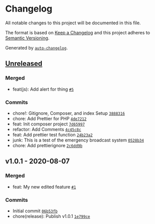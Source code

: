 # Changelog

All notable changes to this project will be documented in this file.

The format is based on [Keep a Changelog](https://keepachangelog.com/en/1.0.0/)
and this project adheres to [Semantic Versioning](https://semver.org/spec/v2.0.0.html).

Generated by [`auto-changelog`](https://github.com/CookPete/auto-changelog).

## [Unreleased](https://github.com/itcig/git-sandbox/compare/v1.0.1...HEAD)

### Merged

- feat(js): Add alert for thing [`#5`](https://github.com/itcig/git-sandbox/pull/5)

### Commits

- chore!: Gitignore, Composer, and index Setup [`3888316`](https://github.com/itcig/git-sandbox/commit/3888316c78d9d165a1525a68b3dc2f8410ca3a7f)
- chore: Add Prettier for PHP [`4de7212`](https://github.com/itcig/git-sandbox/commit/4de721238672dfba1fcc35ac6cd455866a717d0e)
- feat: Init composer project [`7d65997`](https://github.com/itcig/git-sandbox/commit/7d659978c1d1cfa8036e960d923967b79c2deb26)
- refactor: Add Comments [`4c45c8c`](https://github.com/itcig/git-sandbox/commit/4c45c8c13987c1c241c39d4c2eed6726f25c234f)
- feat: Add prettier test function [`24b23a2`](https://github.com/itcig/git-sandbox/commit/24b23a2dca458b8109f87e92c26e8bae7f03ee8c)
- junk: This is a test of the emergency broadcast system [`0528b34`](https://github.com/itcig/git-sandbox/commit/0528b344b8db2c947785d1aeee869bca300c52ec)
- chore: Add prettierignore [`2c6dd9b`](https://github.com/itcig/git-sandbox/commit/2c6dd9bf839d2aa009432e54175b94c9a0a5ce3f)

## v1.0.1 - 2020-08-07

### Merged

- feat: My new edited feature [`#1`](https://github.com/itcig/git-sandbox/pull/1)

### Commits

- Initial commit [`06b53fb`](https://github.com/itcig/git-sandbox/commit/06b53fbd723dc0f1a6a8b109fb064443a3771c37)
- chore(release): Publish v1.0.1 [`1e799ce`](https://github.com/itcig/git-sandbox/commit/1e799ce63bb6801b270ac202c0371fc9b66755cf)
